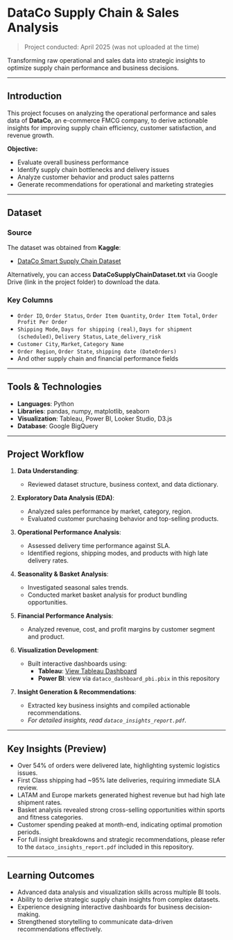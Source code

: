 # DataCo Supply Chain & Sales Analysis  
> Project conducted: April 2025 (was not uploaded at the time)

Transforming raw operational and sales data into strategic insights to optimize supply chain performance and business decisions.

---

## Introduction

This project focuses on analyzing the operational performance and sales data of **DataCo**, an e-commerce FMCG company, to derive actionable insights for improving supply chain efficiency, customer satisfaction, and revenue growth.

**Objective:**  
- Evaluate overall business performance  
- Identify supply chain bottlenecks and delivery issues  
- Analyze customer behavior and product sales patterns  
- Generate recommendations for operational and marketing strategies

---

## Dataset

### Source

The dataset was obtained from **Kaggle**:

- [DataCo Smart Supply Chain Dataset](https://www.kaggle.com/datasets/shashwatwork/dataco-smart-supply-chain-for-big-data-analysis?select=DataCoSupplyChainDataset.csv&fbclid=IwZXh0bgNhZW0CMTAAYnJpZBExOHpkQlRZZ2Npcms0Mm1xbQEevfLmEOE3AV266rm7x1DFe5NxkfXlWzOIZEYeNJZCOYQzpDcVUmHqk-w55NM_aem_UrGbZzRO1qdZZ5Il6uounw)

Alternatively, you can access **DataCoSupplyChainDataset.txt** via Google Drive (link in the project folder) to download the data.

### Key Columns

- `Order ID`, `Order Status`, `Order Item Quantity`, `Order Item Total`, `Order Profit Per Order`
- `Shipping Mode`, `Days for shipping (real)`, `Days for shipment (scheduled)`, `Delivery Status`, `Late_delivery_risk`
- `Customer City`, `Market`, `Category Name`
- `Order Region`, `Order State`, `shipping date (DateOrders)`
- And other supply chain and financial performance fields

---

## Tools & Technologies

- **Languages**: Python  
- **Libraries**: pandas, numpy, matplotlib, seaborn  
- **Visualization**: Tableau, Power BI, Looker Studio, D3.js  
- **Database**: Google BigQuery

---

## Project Workflow

1. **Data Understanding**:
   - Reviewed dataset structure, business context, and data dictionary.

2. **Exploratory Data Analysis (EDA)**:
   - Analyzed sales performance by market, category, region.
   - Evaluated customer purchasing behavior and top-selling products.

3. **Operational Performance Analysis**:
   - Assessed delivery time performance against SLA.
   - Identified regions, shipping modes, and products with high late delivery rates.

4. **Seasonality & Basket Analysis**:
   - Investigated seasonal sales trends.
   - Conducted market basket analysis for product bundling opportunities.

5. **Financial Performance Analysis**:
   - Analyzed revenue, cost, and profit margins by customer segment and product.

6. **Visualization Development**:
   - Built interactive dashboards using:
     - **Tableau**: [View Tableau Dashboard](https://public.tableau.com/app/profile/huan.nguyen2217/viz/DV-209TableauPublic/Story1?fbclid=IwZXh0bgNhZW0CMTAAYnJpZBExeEg5b3hOajVjWGVUTzdNRgEe5tZoQMubNqzh8m8SVauVpMgH-dDIcuVuPBBLtr_dvxXRf5p2VKxJL1-wMjA_aem_Kzvk4tTHn4Ja1C92p_seJA)  
     - **Power BI**: view via `dataco_dashboard_pbi.pbix` in this repository

7. **Insight Generation & Recommendations**:
   - Extracted key business insights and compiled actionable recommendations.  
   - *For detailed insights, read `dataco_insights_report.pdf`.*

---

## Key Insights (Preview)

- Over 54% of orders were delivered late, highlighting systemic logistics issues.  
- First Class shipping had ~95% late deliveries, requiring immediate SLA review.  
- LATAM and Europe markets generated highest revenue but had high late shipment rates.  
- Basket analysis revealed strong cross-selling opportunities within sports and fitness categories.  
- Customer spending peaked at month-end, indicating optimal promotion periods.
- For full insight breakdowns and strategic recommendations, please refer to the `dataco_insights_report.pdf` included in this repository.

---

## Learning Outcomes

- Advanced data analysis and visualization skills across multiple BI tools.  
- Ability to derive strategic supply chain insights from complex datasets.  
- Experience designing interactive dashboards for business decision-making.  
- Strengthened storytelling to communicate data-driven recommendations effectively.
